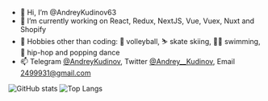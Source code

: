 - 👋 Hi, I’m @AndreyKudinov63
- 🌱 I’m currently working on React, Redux, NextJS, Vue, Vuex, Nuxt and Shopify
- 👀 Hobbies other than coding: 🏐 volleyball, ⛷ skate skiing, 🏊‍♂️ swimming, 🕺 hip-hop and popping dance
- 📫 Telegram [@AndreyKudinov](tg://resolve?domain=AndreyKudinov), Twitter [@Andrey__Kudinov](https://twitter.com/Andrey__Kudinov), Email 2499931@gmail.com

<img src="https://camo.githubusercontent.com/eba669f1ee567da156258069b529cbb96ca48762d6f80b11fdeb3b5bd3068ca8/68747470733a2f2f6769746875622d726561646d652d73746174732e76657263656c2e6170702f6170693f757365726e616d653d416e647265794b7564696e6f7636332673686f775f69636f6e7326686964653d73746172732c6973737565732c636f6e74726962733d7472756526636f756e745f707269766174653d74727565" alt="GitHub stats" data-canonical-src="https://github-readme-stats.vercel.app/api?username=AndreyKudinov63&amp;show_icons&amp;hide=stars,issues,contribs=true&amp;count_private=true" style="max-width: 100%;">

<img src="https://camo.githubusercontent.com/c409bf3a0c7104de6763f6323a2614ae10886fbc384907a668dc391586e08740/68747470733a2f2f6769746875622d726561646d652d73746174732e76657263656c2e6170702f6170692f746f702d6c616e67732f3f757365726e616d653d416e647265794b7564696e6f76363326686964655f6c616e67735f62656c6f773d31266c61796f75743d636f6d70616374266c616e67735f636f756e743d36266578636c7564655f7265706f3d70757a7a6c652c7175697a" alt="Top Langs" data-canonical-src="https://github-readme-stats.vercel.app/api/top-langs/?username=AndreyKudinov63&amp;hide_langs_below=1&amp;layout=compact&amp;langs_count=6&amp;exclude_repo=puzzle,quiz" style="max-width: 100%;">
